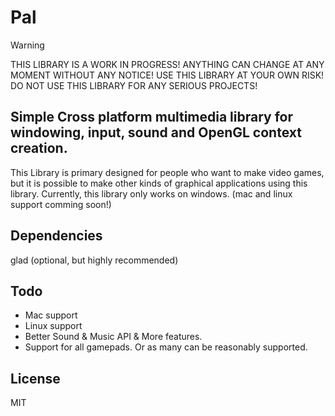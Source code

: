 # Pal

> [!WARNING]
> THIS LIBRARY IS A WORK IN PROGRESS! ANYTHING CAN CHANGE AT ANY MOMENT WITHOUT ANY NOTICE! USE THIS LIBRARY AT YOUR OWN RISK! DO NOT USE THIS LIBRARY FOR ANY SERIOUS PROJECTS!

## Simple Cross platform multimedia library for windowing, input, sound and OpenGL context creation.
This Library is primary designed for people who want to make video games, but it is possible to make
other kinds of graphical applications using this library. Currently, this library only works on windows. (mac and linux support comming soon!)

## Dependencies
glad (optional, but highly recommended)

## Todo
* Mac support
* Linux support
* Better Sound & Music API & More features.
* Support for all gamepads. Or as many can be reasonably supported.
## License
MIT